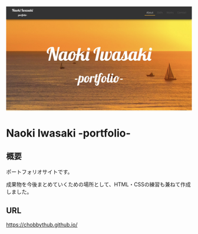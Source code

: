 ![portfolio_thumbnail](/img/portfolio_thumbnail_l.jpg)

# Naoki Iwasaki -portfolio-

## 概要

ポートフォリオサイトです。

成果物を今後まとめていくための場所として、HTML・CSSの練習も兼ねて作成しました。

## URL

https://chobbythub.github.io/
